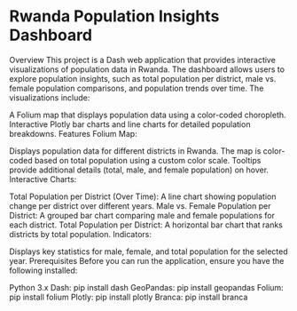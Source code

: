 # Rwanda Population Insights Dashboard
Overview
This project is a Dash web application that provides interactive visualizations of population data in Rwanda. The dashboard allows users to explore population insights, such as total population per district, male vs. female population comparisons, and population trends over time. The visualizations include:

A Folium map that displays population data using a color-coded choropleth.
Interactive Plotly bar charts and line charts for detailed population breakdowns.
Features
Folium Map:

Displays population data for different districts in Rwanda.
The map is color-coded based on total population using a custom color scale.
Tooltips provide additional details (total, male, and female population) on hover.
Interactive Charts:

Total Population per District (Over Time): A line chart showing population change per district over different years.
Male vs. Female Population per District: A grouped bar chart comparing male and female populations for each district.
Total Population per District: A horizontal bar chart that ranks districts by total population.
Indicators:

Displays key statistics for male, female, and total population for the selected year.
Prerequisites
Before you can run the application, ensure you have the following installed:

Python 3.x
Dash: pip install dash
GeoPandas: pip install geopandas
Folium: pip install folium
Plotly: pip install plotly
Branca: pip install branca



